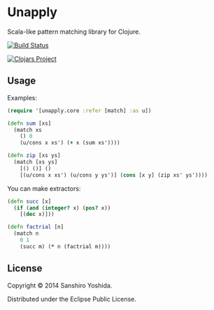# Unapply

Scala-like pattern matching library for Clojure.

[![Build Status](https://travis-ci.org/halcat0x15a/unapply.svg)](https://travis-ci.org/halcat0x15a/unapply)

[![Clojars Project](http://clojars.org/unapply/latest-version.svg)](http://clojars.org/unapply)

## Usage

Examples:

```clojure
(require '[unapply.core :refer [match] :as u])

(defn sum [xs]
  (match xs
    () 0
    (u/cons x xs') (+ x (sum xs'))))

(defn zip [xs ys]
  (match [xs ys]
    [() ()] ()
    [(u/cons x xs') (u/cons y ys')] (cons [x y] (zip xs' ys'))))
```

You can make extractors:

```clojure
(defn succ [x]
  (if (and (integer? x) (pos? x))
    [(dec x)]))

(defn factrial [n]
  (match n
    0 1
    (succ m) (* n (factrial m))))
```

## License

Copyright © 2014 Sanshiro Yoshida.

Distributed under the Eclipse Public License.
